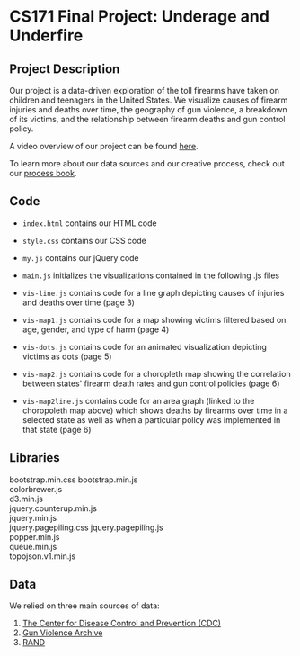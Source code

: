 # CS171 Final Project: Underage and Underfire

## Project Description
Our project is a data-driven exploration of the toll firearms have taken on children and teenagers in the United States. We visualize causes of firearm injuries and deaths over time, the geography of gun violence, a breakdown of its victims, and the relationship between firearm deaths and gun control policy. 

A video overview of our project can be found [here](www.google.com). 

To learn more about our data sources and our creative process, check out our [process book](https://docs.google.com/document/d/1cwD3-cQMEhZHYYeOAjc17EDM-yCXPW24efqupfw35rI/edit?usp=sharing). 

## Code
* `index.html` contains our HTML code

* `style.css` contains our CSS code

* `my.js` contains our jQuery code

* `main.js` initializes the visualizations contained in the following .js files

* `vis-line.js` contains code for a line graph depicting causes of injuries and deaths over time (page 3)  

* `vis-map1.js` contains code for a map showing victims filtered based on age, gender, and type of harm (page 4)

* `vis-dots.js` contains code for an animated visualization depicting victims as dots (page 5)  

* `vis-map2.js` contains code for a choropleth map showing the correlation between states' firearm death rates and gun control policies (page 6)
   
* `vis-map2line.js` contains code for an area graph (linked to the choropoleth map above) which shows deaths by firearms over time in a selected state as well as when a particular policy was implemented in that state (page 6)

## Libraries
bootstrap.min.css 
bootstrap.min.js  
colorbrewer.js  
d3.min.js  
jquery.counterup.min.js  
jquery.min.js  
jquery.pagepiling.css
jquery.pagepiling.js  
popper.min.js  
queue.min.js  
topojson.v1.min.js   

## Data
We relied on three main sources of data:
1. [The Center for Disease Control and Prevention (CDC)](https://www.cdc.gov/injury/wisqars/index.html)
2. [Gun Violence Archive](https://www.gunviolencearchive.org/reports)
3. [RAND](https://www.rand.org/pubs/tools/TL283-1.html)

